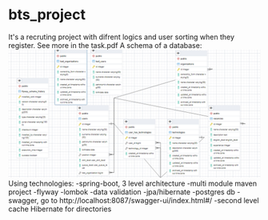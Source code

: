 # bts_project 
It's a recruting project with difrent logics and user sorting when they register. See more in the task.pdf
A schema of a database:
![img.png](img.png)
Using technologies:
-spring-boot, 3 level architecture
-multi module maven project
-flyway
-lombok
-data validation
-jpa/hibernate
-postgres  db
-swagger, go to http://localhost:8087/swagger-ui/index.html#/
-second level cache Hibernate for directories
